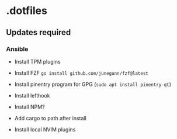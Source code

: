 # .dotfiles

## Updates required

### Ansible

- Install TPM plugins
- Install FZF `go install github.com/junegunn/fzf@latest`
- Install pinentry program for GPG (`sudo apt install pinentry-qt`)
- Install lefthook
- Install NPM?

- Add cargo to path after install
- Install local NVIM plugins
